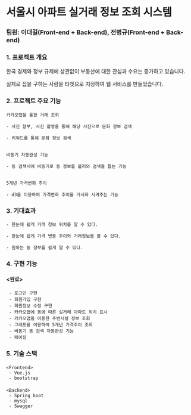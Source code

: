 #   <Happy House> 서울시 아파트 실거래 정보 조회 시스템

###  팀원: 이대길(Front-end + Back-end), 전병규(Front-end + Back-end)

### 1. 프로젝트 개요  


   한국 경제와 정부 규제에 상관없이 부동산에 대한 관심과 수요는 증가하고 있습니다.
   
   실제로 집을 구하는 사람을 타겟으로 지정하여 웹 서비스를 만들었습니다.

    

### 2. 프로젝트 주요 기능  

    
    카카오맵을 통한 거래 조회
    
    - 사진 첨부, 사진 촬영을 통해 해당 사진으로 문화 정보 검색
    
    - 키워드를 통해 문화 정보 검색
    
    
    비동기 자동완성 기능
    
    - 동 검색시에 비동기로 동 정보를 불러와 검색을 돕는 기능
   
   
    5개년 가격변화 추이
    
    - d3를 이용하여 가격변화 추이를 가시화 시켜주는 기능
    

### 3. 기대효과  


    - 한눈에 쉽게 거래 정보 위치를 알 수 있다.
    
    - 한눈에 쉽게 가격 변동 추이와 거래정보를 볼 수 있다.
    
    - 원하는 동 정보를 쉽게 알 수 있다.
    

### 4. 구현 기능  

####    <완료>  

     - 로그인 구현
     - 회원가입 구현
     - 회원정보 수정 구현
     - 카카오맵에 동에 따른 실거래 아파트 위치 표시 
     - 카카오맵을 이용한 주변시설 정보 조회
     - 그래프를 이용하여 5개년 가격추이 조회
     - 비동기 동 검색 자동완성 기능
     - 페이징
     

### 5. 기술 스택  

####    

    <Frontend>  
     - Vue.js
     - bootstrap

####    

    <Backend>  
     - Spring boot
     - mysql
     - Swagger
